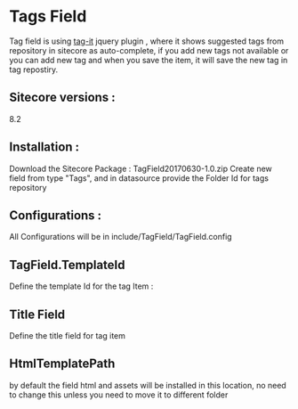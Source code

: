 # Tags Field
Tag field is using <a target='_blank' href="https://github.com/aehlke/tag-it">tag-it</a> jquery plugin , where it shows suggested tags from repository in sitecore as auto-complete, if you add new tags not available  or you can add new tag and when you save the item, it will save the new tag in tag repostiry.

<h2> Sitecore versions :</h2>
8.2

<h2> Installation :</h2>

Download the Sitecore Package : TagField20170630-1.0.zip
Create new field from type "Tags", and in datasource provide the Folder Id for tags repository


<h2> Configurations : </h2>

All Configurations will be in include/TagField/TagField.config

<h2> TagField.TemplateId </h2>

Define the template Id for the tag Item :

<setting name="TagField.TemplateId" value="{5AC7DEB1-15A5-46E1-B2E7-FC9C8DADEBFD}" />

<h2> Title Field </h2>

Define the title field for tag item
<setting name="TagField.TitleField" value="Title" />
      
<h2> HtmlTemplatePath </h2>
by default the field html and assets will be installed in this location, no need to change this unless you need to move it to different folder
<setting name="TagField.HTMLTemplatePath" value="sitecore\\shell\\Controls\\tag field\\template.html" />

